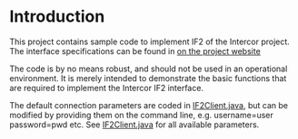 # Introduction
This project contains sample code to implement IF2 of the Intercor project. The interface specifications can be found in [on the project website](http://intercor.diviprojects.wpengine.com/wp-content/uploads/sites/15/2018/03/InterCor_M4-Upgraded-Specifications-Hybrid_v1.0.pdf)


The code is by no means robust, and should not be used in an operational environment. It is merely intended to demonstrate the basic functions that are required to implement the Intercor IF2 interface. 

 The default connection parameters are coded in [IF2Client.java](src/main/java/intercor/if2/client/IF2Client.java), but can be modified by providing them on the 
command line, e.g. username=user password=pwd etc. See [IF2Client.java](src/main/java/intercor/if2/client/IF2Client.java) for all
available parameters.
